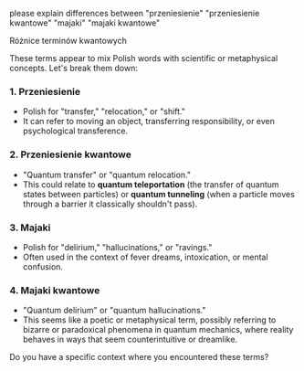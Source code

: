 please explain differences between "przeniesienie" "przeniesienie kwantowe" "majaki" "majaki kwantowe"

Różnice terminów kwantowych

These terms appear to mix Polish words with scientific or metaphysical concepts. Let's break them down:

### 1. **Przeniesienie**  
   - Polish for "transfer," "relocation," or "shift."
   - It can refer to moving an object, transferring responsibility, or even psychological transference.

### 2. **Przeniesienie kwantowe**  
   - "Quantum transfer" or "quantum relocation."
   - This could relate to **quantum teleportation** (the transfer of quantum states between particles) or **quantum tunneling** (when a particle moves through a barrier it classically shouldn't pass).

### 3. **Majaki**  
   - Polish for "delirium," "hallucinations," or "ravings."
   - Often used in the context of fever dreams, intoxication, or mental confusion.

### 4. **Majaki kwantowe**  
   - "Quantum delirium" or "quantum hallucinations."
   - This seems like a poetic or metaphysical term, possibly referring to bizarre or paradoxical phenomena in quantum mechanics, where reality behaves in ways that seem counterintuitive or dreamlike.

Do you have a specific context where you encountered these terms?
